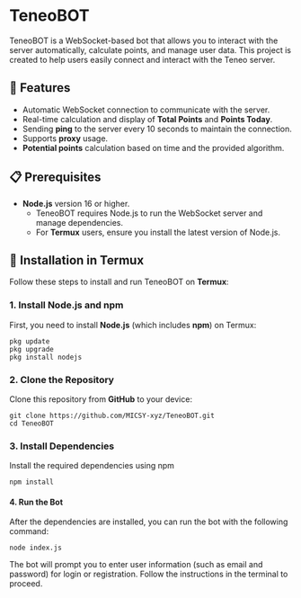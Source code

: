 # TeneoBOT

TeneoBOT is a WebSocket-based bot that allows you to interact with the server automatically, calculate points, and manage user data. This project is created to help users easily connect and interact with the Teneo server.

## 🚀 Features
- Automatic WebSocket connection to communicate with the server.
- Real-time calculation and display of **Total Points** and **Points Today**.
- Sending **ping** to the server every 10 seconds to maintain the connection.
- Supports **proxy** usage.
- **Potential points** calculation based on time and the provided algorithm.

## 📋 Prerequisites
- **Node.js** version 16 or higher.
  - TeneoBOT requires Node.js to run the WebSocket server and manage dependencies.
  - For **Termux** users, ensure you install the latest version of Node.js.

## 📱 Installation in Termux
Follow these steps to install and run TeneoBOT on **Termux**:

### 1. Install **Node.js** and **npm**
First, you need to install **Node.js** (which includes **npm**) on Termux:

```
pkg update
pkg upgrade
pkg install nodejs
```

### 2. Clone the Repository
Clone this repository from **GitHub** to your device:

```
git clone https://github.com/MICSY-xyz/TeneoBOT.git
cd TeneoBOT
```

### 3. Install Dependencies

Install the required dependencies using npm

```
npm install
```

#### 4. Run the Bot

After the dependencies are installed, you can run the bot with the following command:

```
node index.js
```

The bot will prompt you to enter user information (such as email and password) for login or registration. Follow the instructions in the terminal to proceed.
